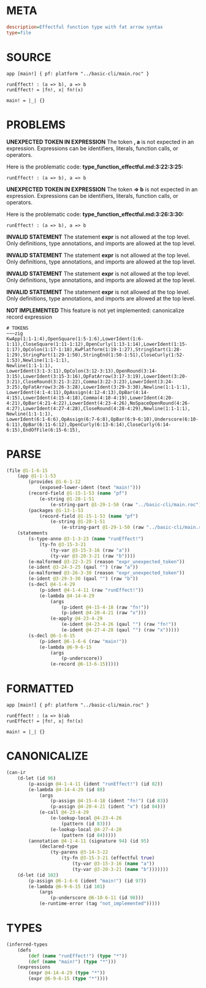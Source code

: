 # META
~~~ini
description=Effectful function type with fat arrow syntax
type=file
~~~
# SOURCE
~~~roc
app [main!] { pf: platform "../basic-cli/main.roc" }

runEffect! : (a => b), a => b
runEffect! = |fn!, x| fn!(x)

main! = |_| {}
~~~
# PROBLEMS
**UNEXPECTED TOKEN IN EXPRESSION**
The token **, a** is not expected in an expression.
Expressions can be identifiers, literals, function calls, or operators.

Here is the problematic code:
**type_function_effectful.md:3:22:3:25:**
```roc
runEffect! : (a => b), a => b
```


**UNEXPECTED TOKEN IN EXPRESSION**
The token **=> b** is not expected in an expression.
Expressions can be identifiers, literals, function calls, or operators.

Here is the problematic code:
**type_function_effectful.md:3:26:3:30:**
```roc
runEffect! : (a => b), a => b
```


**INVALID STATEMENT**
The statement **expr** is not allowed at the top level.
Only definitions, type annotations, and imports are allowed at the top level.

**INVALID STATEMENT**
The statement **expr** is not allowed at the top level.
Only definitions, type annotations, and imports are allowed at the top level.

**INVALID STATEMENT**
The statement **expr** is not allowed at the top level.
Only definitions, type annotations, and imports are allowed at the top level.

**INVALID STATEMENT**
The statement **expr** is not allowed at the top level.
Only definitions, type annotations, and imports are allowed at the top level.

**NOT IMPLEMENTED**
This feature is not yet implemented: canonicalize record expression


~~~
# TOKENS
~~~zig
KwApp(1:1-1:4),OpenSquare(1:5-1:6),LowerIdent(1:6-1:11),CloseSquare(1:11-1:12),OpenCurly(1:13-1:14),LowerIdent(1:15-1:17),OpColon(1:17-1:18),KwPlatform(1:19-1:27),StringStart(1:28-1:29),StringPart(1:29-1:50),StringEnd(1:50-1:51),CloseCurly(1:52-1:53),Newline(1:1-1:1),
Newline(1:1-1:1),
LowerIdent(3:1-3:11),OpColon(3:12-3:13),OpenRound(3:14-3:15),LowerIdent(3:15-3:16),OpFatArrow(3:17-3:19),LowerIdent(3:20-3:21),CloseRound(3:21-3:22),Comma(3:22-3:23),LowerIdent(3:24-3:25),OpFatArrow(3:26-3:28),LowerIdent(3:29-3:30),Newline(1:1-1:1),
LowerIdent(4:1-4:11),OpAssign(4:12-4:13),OpBar(4:14-4:15),LowerIdent(4:15-4:18),Comma(4:18-4:19),LowerIdent(4:20-4:21),OpBar(4:21-4:22),LowerIdent(4:23-4:26),NoSpaceOpenRound(4:26-4:27),LowerIdent(4:27-4:28),CloseRound(4:28-4:29),Newline(1:1-1:1),
Newline(1:1-1:1),
LowerIdent(6:1-6:6),OpAssign(6:7-6:8),OpBar(6:9-6:10),Underscore(6:10-6:11),OpBar(6:11-6:12),OpenCurly(6:13-6:14),CloseCurly(6:14-6:15),EndOfFile(6:15-6:15),
~~~
# PARSE
~~~clojure
(file @1-1-6-15
	(app @1-1-1-53
		(provides @1-6-1-12
			(exposed-lower-ident (text "main!")))
		(record-field @1-15-1-53 (name "pf")
			(e-string @1-28-1-51
				(e-string-part @1-29-1-50 (raw "../basic-cli/main.roc"))))
		(packages @1-13-1-53
			(record-field @1-15-1-53 (name "pf")
				(e-string @1-28-1-51
					(e-string-part @1-29-1-50 (raw "../basic-cli/main.roc"))))))
	(statements
		(s-type-anno @3-1-3-23 (name "runEffect!")
			(ty-fn @3-15-3-21
				(ty-var @3-15-3-16 (raw "a"))
				(ty-var @3-20-3-21 (raw "b"))))
		(e-malformed @3-22-3-25 (reason "expr_unexpected_token"))
		(e-ident @3-24-3-25 (qaul "") (raw "a"))
		(e-malformed @3-26-3-30 (reason "expr_unexpected_token"))
		(e-ident @3-29-3-30 (qaul "") (raw "b"))
		(s-decl @4-1-4-29
			(p-ident @4-1-4-11 (raw "runEffect!"))
			(e-lambda @4-14-4-29
				(args
					(p-ident @4-15-4-18 (raw "fn!"))
					(p-ident @4-20-4-21 (raw "x")))
				(e-apply @4-23-4-29
					(e-ident @4-23-4-26 (qaul "") (raw "fn!"))
					(e-ident @4-27-4-28 (qaul "") (raw "x")))))
		(s-decl @6-1-6-15
			(p-ident @6-1-6-6 (raw "main!"))
			(e-lambda @6-9-6-15
				(args
					(p-underscore))
				(e-record @6-13-6-15)))))
~~~
# FORMATTED
~~~roc
app [main!] { pf: platform "../basic-cli/main.roc" }

runEffect! : (a => b)ab
runEffect! = |fn!, x| fn!(x)

main! = |_| {}
~~~
# CANONICALIZE
~~~clojure
(can-ir
	(d-let (id 96)
		(p-assign @4-1-4-11 (ident "runEffect!") (id 82))
		(e-lambda @4-14-4-29 (id 88)
			(args
				(p-assign @4-15-4-18 (ident "fn!") (id 83))
				(p-assign @4-20-4-21 (ident "x") (id 84)))
			(e-call @4-23-4-29
				(e-lookup-local @4-23-4-26
					(pattern (id 83)))
				(e-lookup-local @4-27-4-28
					(pattern (id 84)))))
		(annotation @4-1-4-11 (signature 94) (id 95)
			(declared-type
				(ty-parens @3-14-3-22
					(ty-fn @3-15-3-21 (effectful true)
						(ty-var @3-15-3-16 (name "a"))
						(ty-var @3-20-3-21 (name "b")))))))
	(d-let (id 102)
		(p-assign @6-1-6-6 (ident "main!") (id 97))
		(e-lambda @6-9-6-15 (id 101)
			(args
				(p-underscore @6-10-6-11 (id 98)))
			(e-runtime-error (tag "not_implemented")))))
~~~
# TYPES
~~~clojure
(inferred-types
	(defs
		(def (name "runEffect!") (type "*"))
		(def (name "main!") (type "*")))
	(expressions
		(expr @4-14-4-29 (type "*"))
		(expr @6-9-6-15 (type "*"))))
~~~